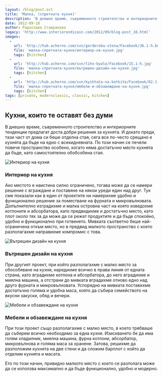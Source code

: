 ```yaml
---
layout: /blog/post.ect
title: 'Малка, (спретната кухня)'
description: 'В днешно време, съвременното строителство и интериорните тенденции предлагат доста добри решения за кухнята. И докато преди, тази част от дома си беше отделна стая, сега все по-често срещано е кухнята да бъде на едно с всекидневната.'
date: 2012-09-18
author: Радослава Ставракова
legacy: 'http://www.interiorendizain.com/2012/09/blog-post_18.html'
images:
  -
    url: 'http://hub.acherno.com/svn/garderoba-stena/Facebook/36.1-h.bmp'
    file: 'малка-спретната-кухня/интериор-на-кухня.jpg'
    tags: [kitchen]
  -
    url: 'http://hub.acherno.com/svn/tiho-byalo/Facebook/15.1-h.jpg'
    file: 'малка-спретната-кухня/вътрешен-дизайн-на-кухня.jpg'
    tags: [kitchen]
  -
    url: 'http://hub.acherno.com/svn/kyshtata-na-kotkite/Facebook/02.1-k_f.jpg'
    file: 'малка-спретната-кухня/мебели-и-обзавеждане-на-кухня.jpg'
    tags: [kitchen]
tags: [private, modernclassic, classic, kitchen]
---
```

## Кухни, които те оставят **без думи**
В днешно време, съвременното строителство и интериорните тенденции предлагат доста добри решения за кухнята. И докато преди, тази част от дома си беше отделна стая, сега все по-често срещано е кухнята да бъде на едно с всекидневната. По този начин се печели повече пространство особено, когато няма достатъчно място кухнята да бъде, като самостоятелно обобсобена стая.

![Интериор на кухня](малка-спретната-кухня/интериор-на-кухня.jpg)
### Интериор на **кухня**

Ако мястото е наистина силно ограничено, тогава може да се намери решение с вграждане и поставяне на някои уреди един над друг. Тук сме показали как в един от проектите ни намерихме удобно и функционално решение за поместване на фурната и микровълновата. Допълнително изградихме и малка островна част на която изведохме котлоните и абсорбатора, като предвидихме и достатъчно място, като плот около тях за да може да се режат продуктите и да бъде спокойно, удобно и функционално при готвенето. Мивката съответно беше най-ограничена откъм място, но в предвид малкото пространство с което разполагахме направихме компромис с това.

![Вътрешен дизайн на кухня](малка-спретната-кухня/вътрешен-дизайн-на-кухня.jpg)
### Вътрешен дизайн на **кухня**

При другият проект, при който разполагахме с малко място за обособяване на кухня, наредихме всичко в права линия от едната страна, като вградихме котлона и абсорбатора, до него вградихме и миялна машина, а отстрани до мивката вградихме отново едно над друго фурната и микровълновата. Успоредно на мивката поставихме достатъчно голяма и удобна маса, която да събира семейството на вкусни закуски, обяд и вечери.

![Мебели и обзавеждане на кухня](малка-спретната-кухня/мебели-и-обзавеждане-на-кухня.jpg)
### Мебели и обзавеждане на **кухня**

При този проект също разполагахме с малко място, в което трябваше да съберем всичко необходимо за една кухня. Изискването бе да има голям хладилник, миялна машина, фурна котлони, абсорбатор, микровълнова и голяма маса за хранене. Затова, решихме да разположим кухнята на две стени и да сложим барплот с който да отделим кухнята и масата.

Ето по този начин, привидно малкото място с което се разполага може да се използва максимално и да бъде функционално, удобно и модерно.